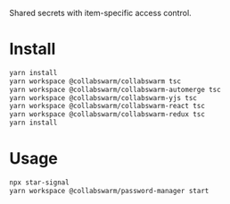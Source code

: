 Shared secrets with item-specific access control.

# Install

```sh
yarn install
yarn workspace @collabswarm/collabswarm tsc
yarn workspace @collabswarm/collabswarm-automerge tsc
yarn workspace @collabswarm/collabswarm-yjs tsc
yarn workspace @collabswarm/collabswarm-react tsc
yarn workspace @collabswarm/collabswarm-redux tsc
yarn install
```

# Usage

```sh
npx star-signal
yarn workspace @collabswarm/password-manager start
```
